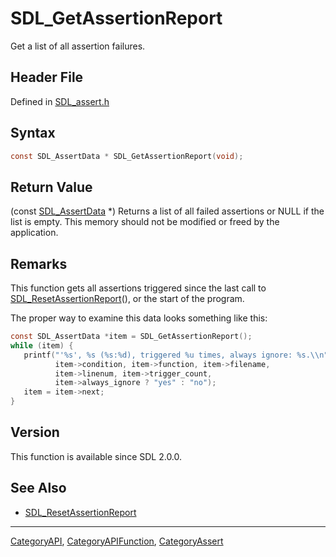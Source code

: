 # SDL_GetAssertionReport

Get a list of all assertion failures.

## Header File

Defined in [SDL_assert.h](https://github.com/libsdl-org/SDL/blob/SDL2/include/SDL_assert.h)

## Syntax

```c
const SDL_AssertData * SDL_GetAssertionReport(void);
```

## Return Value

(const [SDL_AssertData](SDL_AssertData) *) Returns a list of all failed
assertions or NULL if the list is empty. This memory should not be modified
or freed by the application.

## Remarks

This function gets all assertions triggered since the last call to
[SDL_ResetAssertionReport](SDL_ResetAssertionReport)(), or the start of the
program.

The proper way to examine this data looks something like this:

```c
const SDL_AssertData *item = SDL_GetAssertionReport();
while (item) {
   printf("'%s', %s (%s:%d), triggered %u times, always ignore: %s.\\n",
          item->condition, item->function, item->filename,
          item->linenum, item->trigger_count,
          item->always_ignore ? "yes" : "no");
   item = item->next;
}
```

## Version

This function is available since SDL 2.0.0.

## See Also

- [SDL_ResetAssertionReport](SDL_ResetAssertionReport)






----
[CategoryAPI](CategoryAPI), [CategoryAPIFunction](CategoryAPIFunction), [CategoryAssert](CategoryAssert)

